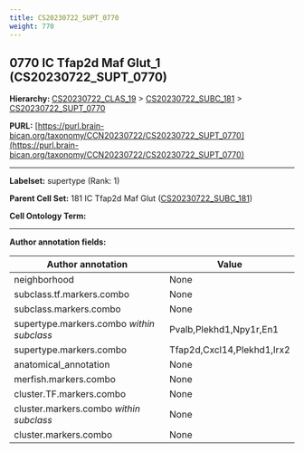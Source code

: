 ```yaml
---
title: CS20230722_SUPT_0770
weight: 770
---
```

## 0770 IC Tfap2d Maf Glut_1 (CS20230722_SUPT_0770)
<b>Hierarchy: </b>
[CS20230722_CLAS_19](../CS20230722_CLAS_19) >
[CS20230722_SUBC_181](../CS20230722_SUBC_181) >
[CS20230722_SUPT_0770](../CS20230722_SUPT_0770)

**PURL:** [https://purl.brain-bican.org/taxonomy/CCN20230722/CS20230722_SUPT_0770](https://purl.brain-bican.org/taxonomy/CCN20230722/CS20230722_SUPT_0770)

---


**Labelset:** supertype (Rank: 1)

**Parent Cell Set:** 181 IC Tfap2d Maf Glut ([CS20230722_SUBC_181](../CS20230722_SUBC_181))



**Cell Ontology Term:** 

[MARKER GENES.]: #


---

[TRANSFERRED ANNOTATIONS.]: #


[AUTHOR ANNOTATION FIELDS.]: #


**Author annotation fields:**

| Author annotation | Value |
|-------------------|-------|
|neighborhood|None|
|subclass.tf.markers.combo|None|
|subclass.markers.combo|None|
|supertype.markers.combo _within subclass_|Pvalb,Plekhd1,Npy1r,En1|
|supertype.markers.combo|Tfap2d,Cxcl14,Plekhd1,Irx2|
|anatomical_annotation|None|
|merfish.markers.combo|None|
|cluster.TF.markers.combo|None|
|cluster.markers.combo _within subclass_|None|
|cluster.markers.combo|None|
